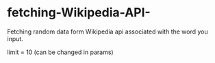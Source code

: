 # fetching-Wikipedia-API-

Fetching random data form Wikipedia api associated with the word you input.

limit = 10 (can be changed in params)
